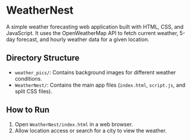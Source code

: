 # WeatherNest

A simple weather forecasting web application built with HTML, CSS, and JavaScript. It uses the OpenWeatherMap API to fetch current weather, 5-day forecast, and hourly weather data for a given location.

## Directory Structure
- `weather_pics/`: Contains background images for different weather conditions.
- `WeatherNest/`: Contains the main app files (`index.html`, `script.js`, and split CSS files).

## How to Run
1. Open `WeatherNest/index.html` in a web browser.
2. Allow location access or search for a city to view the weather.